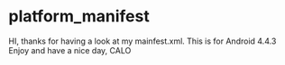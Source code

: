 platform_manifest
=================
HI, thanks for having a look at my mainfest.xml. This is for Android 4.4.3
Enjoy and have a nice day,
CALO
